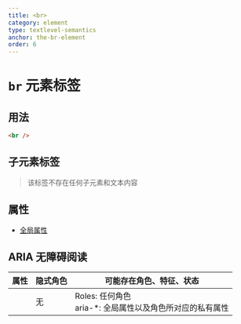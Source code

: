 ```yaml
---
title: <br>
category: element
type: textlevel-semantics
anchor: the-br-element
order: 6
---
```


# `br` 元素标签

## 用法

```html
<br />
```

## 子元素标签

>该标签不存在任何子元素和文本内容

## 属性

* [全局属性](/front-end/HTML/attribute#anchor-全局属性)

## ARIA 无障碍阅读

| 属性 | 隐式角色 | 可能存在角色、特征、状态 |
| ---- | ---- | ---- |
| | 无 | Roles: 任何角色 <br> aria-*: 全局属性以及角色所对应的私有属性 |
